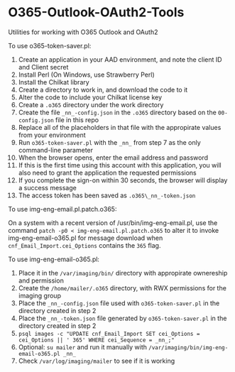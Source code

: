 # O365-Outlook-OAuth2-Tools
Utilities for working with O365 Outlook and OAuth2

To use o365-token-saver.pl:
1. Create an application in your AAD environment, and note the client ID and Client secret
2. Install Perl (On Windows, use Strawberry Perl)
3. Install the Chilkat library
4. Create a directory to work in, and download the code to it
5. Alter the code to include your Chilkat license key
6. Create a `.o365` directory under the work directory
7. Create the file `_nn_-config.json` in the `.o365` directory based on the `00-config.json` file in this repo
8. Replace all of the placeholders in that file with the appropirate values from your environment
9. Run `o365-token-saver.pl` with the `_nn_` from step 7 as the only command-line parameter
10. When the browser opens, enter the email address and password
11. If this is the first time using this account with this application, you will also need to grant the application the requested permissions
12. If you complete the sign-on within 30 seconds, the browser will display a success message
13. The access token has been saved as `.o365\_nn_-token.json`

To use img-eng-email.pl.patch.o365:

On a system with a recent version of /usr/bin/img-eng-email.pl, use the command `patch -p0 < img-eng-email.pl.patch.o365` to alter it to invoke img-eng-email-o365.pl for message download when `cnf_Email_Import.cei_Options` contains the `365` flag.

To use img-eng-email-o365.pl:

1. Place it in the `/var/imaging/bin/` directory with appropirate ownereship and permission
2. Create the `/home/mailer/.o365` directory, with RWX permissions for the imaging group
3. Place the `_nn_-config.json` file used with `o365-token-saver.pl` in the directory created in step 2
4. Place the `_nn_-token.json` file generated by `o365-token-saver.pl` in the directory created in step 2
5. `psql images -c "UPDATE cnf_Email_Import SET cei_Options = cei_Options || ' 365' WHERE cei_Sequence = _nn_;"`
6. Optional: `su mailer` and run it manually with `/var/imaging/bin/img-eng-email-o365.pl _nn_`
7. Check `/var/log/imaging/mailer` to see if it is working




